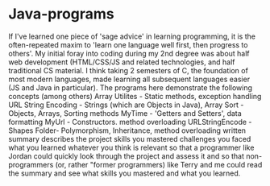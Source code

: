 # Java-programs
If I've learned one piece of 'sage advice' in learning programming, it is the often-repeated maxim to 'learn one language well first, then progress to others'. My initial foray into coding during my 2nd degree was about half web development (HTML/CSS/JS and related technologies, and half traditional CS material. I think taking 2 semesters of C, the foundation of most modern languages, made learning all subsequent languages easier (JS and Java in particular).
The programs here demonstrate the following concepts (among others)
Array Utilites - Static methods, exception handling
URL String Encoding - Strings (which are Objects in Java), 
Array Sort - Objects, Arrays, Sorting methods
MyTime - 'Getters and Setters', data formatting
MyUrl - Constructors. method overloading
URLStringEncode - 
Shapes Folder- Polymorphism, Inheritance, method overloading
written summary
describes the project 
skills you mastered
challenges you faced 
what you learned
whatever you think is relevant so that a programmer like Jordan could quickly look through the project and assess it and so that non-programmers (or, rather "former programmers) like Terry and me could read the summary and see what skills you mastered and what you learned.

